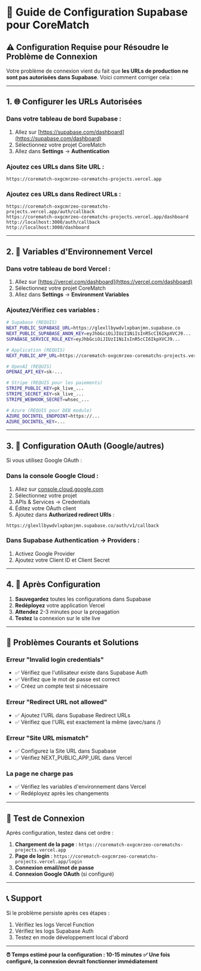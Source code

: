 # 🔐 Guide de Configuration Supabase pour CoreMatch

## ⚠️ Configuration Requise pour Résoudre le Problème de Connexion

Votre problème de connexion vient du fait que **les URLs de production ne sont pas autorisées dans Supabase**. Voici comment corriger cela :

---

## 1. 🌐 **Configurer les URLs Autorisées**

### Dans votre tableau de bord Supabase :
1. Allez sur [https://supabase.com/dashboard](https://supabase.com/dashboard)
2. Sélectionnez votre projet CoreMatch
3. Allez dans **Settings** → **Authentication**

### Ajoutez ces URLs dans **Site URL** :
```
https://corematch-oxgcmrzeo-corematchs-projects.vercel.app
```

### Ajoutez ces URLs dans **Redirect URLs** :
```
https://corematch-oxgcmrzeo-corematchs-projects.vercel.app/auth/callback
https://corematch-oxgcmrzeo-corematchs-projects.vercel.app/dashboard
http://localhost:3000/auth/callback
http://localhost:3000/dashboard
```

---

## 2. 🔧 **Variables d'Environnement Vercel**

### Dans votre tableau de bord Vercel :
1. Allez sur [https://vercel.com/dashboard](https://vercel.com/dashboard)
2. Sélectionnez votre projet CoreMatch
3. Allez dans **Settings** → **Environment Variables**

### Ajoutez/Vérifiez ces variables :
```bash
# Supabase (REQUIS)
NEXT_PUBLIC_SUPABASE_URL=https://glexllbywdvlxpbanjmn.supabase.co
NEXT_PUBLIC_SUPABASE_ANON_KEY=eyJhbGciOiJIUzI1NiIsInR5cCI6IkpXVCJ9...
SUPABASE_SERVICE_ROLE_KEY=eyJhbGciOiJIUzI1NiIsInR5cCI6IkpXVCJ9...

# Application (REQUIS)
NEXT_PUBLIC_APP_URL=https://corematch-oxgcmrzeo-corematchs-projects.vercel.app

# OpenAI (REQUIS)
OPENAI_API_KEY=sk-...

# Stripe (REQUIS pour les paiements)
STRIPE_PUBLIC_KEY=pk_live_...
STRIPE_SECRET_KEY=sk_live_...
STRIPE_WEBHOOK_SECRET=whsec_...

# Azure (REQUIS pour DEB module)
AZURE_DOCINTEL_ENDPOINT=https://...
AZURE_DOCINTEL_KEY=...
```

---

## 3. 📧 **Configuration OAuth (Google/autres)**

Si vous utilisez Google OAuth :

### Dans la console Google Cloud :
1. Allez sur [console.cloud.google.com](https://console.cloud.google.com)
2. Sélectionnez votre projet
3. APIs & Services → Credentials
4. Éditez votre OAuth client
5. Ajoutez dans **Authorized redirect URIs** :
```
https://glexllbywdvlxpbanjmn.supabase.co/auth/v1/callback
```

### Dans Supabase Authentication → Providers :
1. Activez Google Provider
2. Ajoutez votre Client ID et Client Secret

---

## 4. 🔄 **Après Configuration**

1. **Sauvegardez** toutes les configurations dans Supabase
2. **Redéployez** votre application Vercel
3. **Attendez** 2-3 minutes pour la propagation
4. **Testez** la connexion sur le site live

---

## 🚨 **Problèmes Courants et Solutions**

### Erreur "Invalid login credentials"
- ✅ Vérifiez que l'utilisateur existe dans Supabase Auth
- ✅ Vérifiez que le mot de passe est correct
- ✅ Créez un compte test si nécessaire

### Erreur "Redirect URL not allowed"
- ✅ Ajoutez l'URL dans Supabase Redirect URLs
- ✅ Vérifiez que l'URL est exactement la même (avec/sans /)

### Erreur "Site URL mismatch"
- ✅ Configurez la Site URL dans Supabase
- ✅ Vérifiez NEXT_PUBLIC_APP_URL dans Vercel

### La page ne charge pas
- ✅ Vérifiez les variables d'environnement dans Vercel
- ✅ Redéployez après les changements

---

## 🧪 **Test de Connexion**

Après configuration, testez dans cet ordre :

1. **Chargement de la page** : `https://corematch-oxgcmrzeo-corematchs-projects.vercel.app`
2. **Page de login** : `https://corematch-oxgcmrzeo-corematchs-projects.vercel.app/login`
3. **Connexion email/mot de passe**
4. **Connexion Google OAuth** (si configuré)

---

## 📞 **Support**

Si le problème persiste après ces étapes :
1. Vérifiez les logs Vercel Function
2. Vérifiez les logs Supabase Auth
3. Testez en mode développement local d'abord

---

**⏰ Temps estimé pour la configuration : 10-15 minutes**
**✅ Une fois configuré, la connexion devrait fonctionner immédiatement**